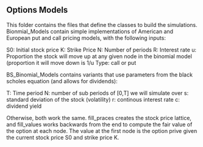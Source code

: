 ## Options Models
This folder contains the files that define the classes to build the simulations. Bionmial_Models contain simple implementations of American and European put and call pricing models, with the following inputs:

S0: Initial stock price
K: Strike Price
N: Number of periods
R: Interest rate
u: Proportion the stock will move up at any given node in the binomial model (proportion it will move down is 1/u
Type: call or put

BS_Binomial_Models contains variants that use parameters from the black scholes equation (and allows for dividends):

T: Time period
N: number of sub periods of [0,T] we will simulate over
s: standard deviation of the stock (volatility)
r: continous interest rate
c: dividend yield

Otherwise, both work the same. fill_praces creates the stock price lattice, and fill_values works backwards from the end to compute the fair value of the option at each node. The value at the first node is the option prive given the current stock price S0 and strike price K.
